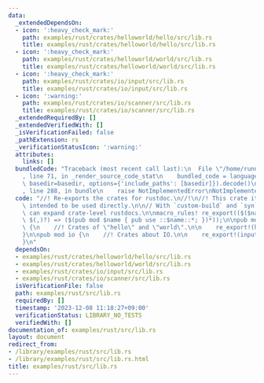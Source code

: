 ```yaml
---
data:
  _extendedDependsOn:
  - icon: ':heavy_check_mark:'
    path: examples/rust/crates/helloworld/hello/src/lib.rs
    title: examples/rust/crates/helloworld/hello/src/lib.rs
  - icon: ':heavy_check_mark:'
    path: examples/rust/crates/helloworld/world/src/lib.rs
    title: examples/rust/crates/helloworld/world/src/lib.rs
  - icon: ':heavy_check_mark:'
    path: examples/rust/crates/io/input/src/lib.rs
    title: examples/rust/crates/io/input/src/lib.rs
  - icon: ':warning:'
    path: examples/rust/crates/io/scanner/src/lib.rs
    title: examples/rust/crates/io/scanner/src/lib.rs
  _extendedRequiredBy: []
  _extendedVerifiedWith: []
  _isVerificationFailed: false
  _pathExtension: rs
  _verificationStatusIcon: ':warning:'
  attributes:
    links: []
  bundledCode: "Traceback (most recent call last):\n  File \"/home/runner/.local/lib/python3.10/site-packages/onlinejudge_verify/documentation/build.py\"\
    , line 71, in _render_source_code_stat\n    bundled_code = language.bundle(stat.path,\
    \ basedir=basedir, options={'include_paths': [basedir]}).decode()\n  File \"/home/runner/.local/lib/python3.10/site-packages/onlinejudge_verify/languages/rust.py\"\
    , line 288, in bundle\n    raise NotImplementedError\nNotImplementedError\n"
  code: "//! Re-exports the crates for rustdoc.\n//!\n//! This crate itself is not\
    \ intended to be used directly.\n\n// With `custom-build` and `syn` crate, we\
    \ can expand crate-level rustdocs.\n\nmacro_rules! re_export(($($name:ident),*\
    \ $(,)?) => ($(pub mod $name { pub use ::$name::*; })*));\n\npub mod helloworld\
    \ {\n    //! Crates of \"hello\" and \"world\".\n\n    re_export!(hello, world);\n\
    }\n\npub mod io {\n    //! Crates about IO.\n\n    re_export!(input, scanner);\n\
    }\n"
  dependsOn:
  - examples/rust/crates/helloworld/hello/src/lib.rs
  - examples/rust/crates/helloworld/world/src/lib.rs
  - examples/rust/crates/io/input/src/lib.rs
  - examples/rust/crates/io/scanner/src/lib.rs
  isVerificationFile: false
  path: examples/rust/src/lib.rs
  requiredBy: []
  timestamp: '2023-12-08 11:18:27+09:00'
  verificationStatus: LIBRARY_NO_TESTS
  verifiedWith: []
documentation_of: examples/rust/src/lib.rs
layout: document
redirect_from:
- /library/examples/rust/src/lib.rs
- /library/examples/rust/src/lib.rs.html
title: examples/rust/src/lib.rs
---
```

